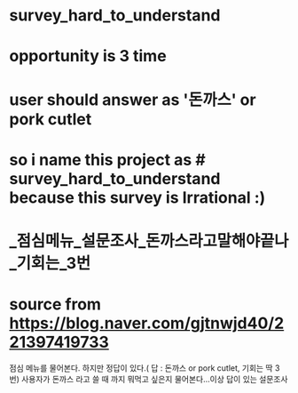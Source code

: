 # survey_hard_to_understand
# opportunity is 3 time
# user   should answer as '돈까스' or pork cutlet
# so i name this project as # survey_hard_to_understand  because this survey is Irrational :)
# _점심메뉴_설문조사_돈까스라고말해야끝나_기회는_3번
# source from https://blog.naver.com/gjtnwjd40/221397419733


점심 메뉴를 물어본다. 하지만 정답이 있다.( 답 : 돈까스 or pork cutlet,  기회는 딱 3번)
사용자가 돈까스 라고 쓸 때 까지 뭐먹고 싶은지 물어본다...이상 답이 있는 설문조사

